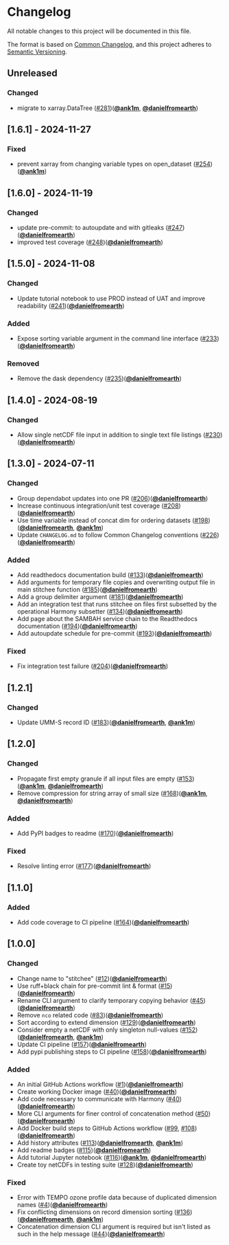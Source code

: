 # Changelog
All notable changes to this project will be documented in this file.

The format is based on [Common Changelog](https://common-changelog.org/),
and this project adheres to [Semantic Versioning](https://semver.org/spec/v2.0.0.html).

## Unreleased

### Changed

- migrate to xarray.DataTree  ([#281](https://github.com/nasa/stitchee/pull/281))([**@ank1m**](https://github.com/ank1m), [**@danielfromearth**](https://github.com/danielfromearth))

## [1.6.1] - 2024-11-27

### Fixed

- prevent xarray from changing variable types on open_dataset ([#254](https://github.com/nasa/stitchee/pull/254))([**@ank1m**](https://github.com/ank1m))

## [1.6.0] - 2024-11-19

### Changed

- update pre-commit: to autoupdate and with gitleaks ([#247](https://github.com/nasa/stitchee/pull/247))([**@danielfromearth**](https://github.com/danielfromearth))
- improved test coverage ([#248](https://github.com/nasa/stitchee/pull/248))([**@danielfromearth**](https://github.com/danielfromearth))

## [1.5.0] - 2024-11-08

### Changed

- Update tutorial notebook to use PROD instead of UAT and improve readability ([#241](https://github.com/nasa/stitchee/issues/241))([**@danielfromearth**](https://github.com/danielfromearth))

### Added

- Expose sorting variable argument in the command line interface ([#233](https://github.com/nasa/stitchee/issues/233))([**@danielfromearth**](https://github.com/danielfromearth))

### Removed

- Remove the dask dependency ([#235](https://github.com/nasa/stitchee/issues/235))([**@danielfromearth**](https://github.com/danielfromearth))

## [1.4.0] - 2024-08-19

### Changed

- Allow single netCDF file input in addition to single text file listings ([#230](https://github.com/nasa/stitchee/issues/230))([**@danielfromearth**](https://github.com/danielfromearth))

## [1.3.0] - 2024-07-11

### Changed

- Group dependabot updates into one PR ([#206](https://github.com/nasa/stitchee/issues/206))([**@danielfromearth**](https://github.com/danielfromearth))
- Increase continuous integration/unit test coverage ([#208](https://github.com/nasa/stitchee/issues/208))([**@danielfromearth**](https://github.com/danielfromearth))
- Use time variable instead of concat dim for ordering datasets ([#198](https://github.com/nasa/stitchee/issues/198))([**@danielfromearth**](https://github.com/danielfromearth), [**@ank1m**](https://github.com/ank1m))
- Update `CHANGELOG.md` to follow Common Changelog conventions ([#226](https://github.com/nsidc/earthaccess/pull/226))([**@danielfromearth**](https://github.com/danielfromearth))

### Added

- Add readthedocs documentation build ([#133](https://github.com/nasa/stitchee/issues/133))([**@danielfromearth**](https://github.com/danielfromearth))
- Add arguments for temporary file copies and overwriting output file in main stitchee function ([#185](https://github.com/nasa/stitchee/issues/185))([**@danielfromearth**](https://github.com/danielfromearth))
- Add a group delimiter argument ([#181](https://github.com/nasa/stitchee/issues/181))([**@danielfromearth**](https://github.com/danielfromearth))
- Add an integration test that runs stitchee on files first subsetted by the operational Harmony subsetter ([#134](https://github.com/nasa/stitchee/issues/134))([**@danielfromearth**](https://github.com/danielfromearth))
- Add page about the SAMBAH service chain to the Readthedocs documentation ([#194](https://github.com/nasa/stitchee/issues/194))([**@danielfromearth**](https://github.com/danielfromearth))
- Add autoupdate schedule for pre-commit ([#193](https://github.com/nasa/stitchee/issues/193))([**@danielfromearth**](https://github.com/danielfromearth))

### Fixed

- Fix integration test failure ([#204](https://github.com/nasa/stitchee/issues/204))([**@danielfromearth**](https://github.com/danielfromearth))


## [1.2.1]

### Changed

- Update UMM-S record ID ([#183](https://github.com/nasa/stitchee/issues/183))([**@danielfromearth**](https://github.com/danielfromearth), [**@ank1m**](https://github.com/ank1m))

## [1.2.0]

### Changed

- Propagate first empty granule if all input files are empty ([#153](https://github.com/nasa/stitchee/issues/153))([**@ank1m**](https://github.com/ank1m), [**@danielfromearth**](https://github.com/danielfromearth))
- Remove compression for string array of small size ([#168](https://github.com/nasa/stitchee/issues/168))([**@ank1m**](https://github.com/ank1m), [**@danielfromearth**](https://github.com/danielfromearth))

### Added

- Add PyPI badges to readme ([#170](https://github.com/nasa/stitchee/issues/170))([**@danielfromearth**](https://github.com/danielfromearth))

### Fixed

- Resolve linting error ([#177](https://github.com/nasa/stitchee/pull/177))([**@danielfromearth**](https://github.com/danielfromearth))

## [1.1.0]

### Added

- Add code coverage to CI pipeline ([#164](https://github.com/nasa/stitchee/pull/164))([**@danielfromearth**](https://github.com/danielfromearth))

## [1.0.0]

### Changed

- Change name to "stitchee" ([#12](https://github.com/danielfromearth/stitchee/pull/12))([**@danielfromearth**](https://github.com/danielfromearth))
- Use ruff+black chain for pre-commit lint & format ([#15](https://github.com/danielfromearth/stitchee/pull/15))([**@danielfromearth**](https://github.com/danielfromearth))
- Rename CLI argument to clarify temporary copying behavior ([#45](https://github.com/danielfromearth/stitchee/issues/45))([**@danielfromearth**](https://github.com/danielfromearth))
- Remove `nco` related code ([#83](https://github.com/nasa/stitchee/pull/83))([**@danielfromearth**](https://github.com/danielfromearth))
- Sort according to extend dimension ([#129](https://github.com/danielfromearth/stitchee/pull/129))([**@danielfromearth**](https://github.com/danielfromearth))
- Consider empty a netCDF with only singleton null-values ([#152](https://github.com/danielfromearth/stitchee/pull/152))([**@danielfromearth**](https://github.com/danielfromearth), [**@ank1m**](https://github.com/ank1m))
- Update CI pipeline ([#157](https://github.com/danielfromearth/stitchee/pull/157))([**@danielfromearth**](https://github.com/danielfromearth))
- Add pypi publishing steps to CI pipeline ([#158](https://github.com/danielfromearth/stitchee/pull/158))([**@danielfromearth**](https://github.com/danielfromearth))

### Added

- An initial GitHub Actions workflow ([#1](https://github.com/danielfromearth/stitchee/pull/1))([**@danielfromearth**](https://github.com/danielfromearth))
- Create working Docker image ([#40](https://github.com/nasa/stitchee/pull/40))([**@danielfromearth**](https://github.com/danielfromearth))
- Add code necessary to communicate with Harmony ([#40](https://github.com/nasa/stitchee/pull/40))([**@danielfromearth**](https://github.com/danielfromearth))
- More CLI arguments for finer control of concatenation method ([#50](https://github.com/nasa/stitchee/pull/50))([**@danielfromearth**](https://github.com/danielfromearth))
- Add Docker build steps to GitHub Actions workflow ([#99](https://github.com/danielfromearth/stitchee/pull/99), [#108](https://github.com/nasa/stitchee/pull/108))([**@danielfromearth**](https://github.com/danielfromearth))
- Add history attributes ([#113](https://github.com/danielfromearth/stitchee/pull/113))([**@danielfromearth**](https://github.com/danielfromearth), [**@ank1m**](https://github.com/ank1m))
- Add readme badges ([#115](https://github.com/danielfromearth/stitchee/pull/115))([**@danielfromearth**](https://github.com/danielfromearth))
- Add tutorial Jupyter notebook ([#116](https://github.com/danielfromearth/stitchee/pull/116))([**@ank1m**](https://github.com/ank1m), [**@danielfromearth**](https://github.com/danielfromearth))
- Create toy netCDFs in testing suite ([#128](https://github.com/danielfromearth/stitchee/pull/128))([**@danielfromearth**](https://github.com/danielfromearth))

### Fixed

- Error with TEMPO ozone profile data because of duplicated dimension names ([#4](https://github.com/danielfromearth/stitchee/pull/4))([**@danielfromearth**](https://github.com/danielfromearth))
- Fix conflicting dimensions on record dimension sorting ([#136](https://github.com/danielfromearth/stitchee/pull/136))([**@danielfromearth**](https://github.com/danielfromearth), [**@ank1m**](https://github.com/ank1m))
- Concatenation dimension CLI argument is required but isn't listed as such in the help message ([#44](https://github.com/danielfromearth/stitchee/issues/44))([**@danielfromearth**](https://github.com/danielfromearth))
